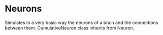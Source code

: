# Neurons

Simulates in a very basic way the neurons of a brain and the connections between them. CumulativeNeuron class inherits from Neuron.
